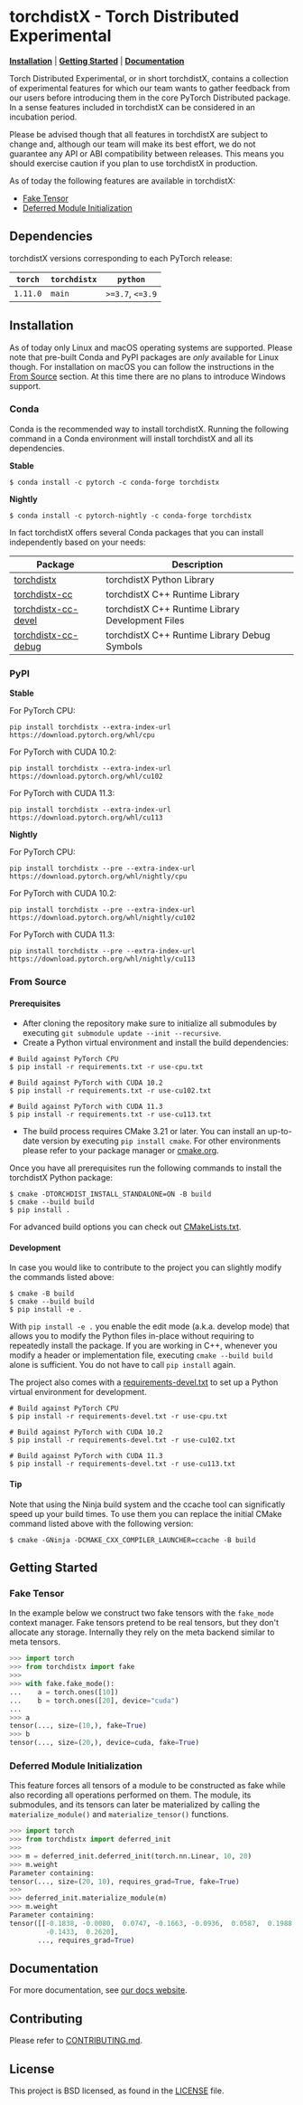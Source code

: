 # torchdistX - Torch Distributed Experimental

[**Installation**](#installation) | [**Getting Started**](#getting-started) | [**Documentation**](#documentation)

Torch Distributed Experimental, or in short torchdistX, contains a collection of
experimental features for which our team wants to gather feedback from our users
before introducing them in the core PyTorch Distributed package. In a sense
features included in torchdistX can be considered in an incubation period.

Please be advised though that all features in torchdistX are subject to change
and, although our team will make its best effort, we do not guarantee any API
or ABI compatibility between releases. This means you should exercise caution if
you plan to use torchdistX in production.

As of today the following features are available in torchdistX:

- [Fake Tensor](https://pytorch.org/torchdistx/latest/fake_tensor.html)
- [Deferred Module Initialization](https://pytorch.org/torchdistx/latest/deferred_init.html)

## Dependencies
torchdistX versions corresponding to each PyTorch release:

| `torch`      | `torchdistx` | `python`         |
| ------------ | ------------ | ---------------- |
| `1.11.0`     | `main`       | `>=3.7`, `<=3.9` |

## Installation
As of today only Linux and macOS operating systems are supported. Please note
that pre-built Conda and PyPI packages are *only* available for Linux though.
For installation on macOS you can follow the instructions in the [From Source](#from-source)
section. At this time there are no plans to introduce Windows support.

### Conda
Conda is the recommended way to install torchdistX. Running the following
command in a Conda environment will install torchdistX and all its dependencies.

**Stable**
```
$ conda install -c pytorch -c conda-forge torchdistx
```

**Nightly**
```
$ conda install -c pytorch-nightly -c conda-forge torchdistx
```

In fact torchdistX offers several Conda packages that you can install
independently based on your needs:

| Package                                                                 | Description                                      |
|-------------------------------------------------------------------------|--------------------------------------------------|
| [torchdistx](https://anaconda.org/pytorch/torchdistx)                   | torchdistX Python Library                        |
| [torchdistx-cc](https://anaconda.org/pytorch/torchdistx-cc)             | torchdistX C++ Runtime Library                   |
| [torchdistx-cc-devel](https://anaconda.org/pytorch/torchdistx-cc-devel) | torchdistX C++ Runtime Library Development Files |
| [torchdistx-cc-debug](https://anaconda.org/pytorch/torchdistx-cc-debug) | torchdistX C++ Runtime Library Debug Symbols     |

### PyPI

**Stable**

For PyTorch CPU:
```
pip install torchdistx --extra-index-url https://download.pytorch.org/whl/cpu
```

For PyTorch with CUDA 10.2:
```
pip install torchdistx --extra-index-url https://download.pytorch.org/whl/cu102
```

For PyTorch with CUDA 11.3:
```
pip install torchdistx --extra-index-url https://download.pytorch.org/whl/cu113
```

**Nightly**

For PyTorch CPU:
```
pip install torchdistx --pre --extra-index-url https://download.pytorch.org/whl/nightly/cpu
```

For PyTorch with CUDA 10.2:
```
pip install torchdistx --pre --extra-index-url https://download.pytorch.org/whl/nightly/cu102
```

For PyTorch with CUDA 11.3:
```
pip install torchdistx --pre --extra-index-url https://download.pytorch.org/whl/nightly/cu113
```

### From Source
#### Prerequisites
- After cloning the repository make sure to initialize all submodules by
  executing `git submodule update --init --recursive`.
- Create a Python virtual environment and install the build dependencies:
 ```
# Build against PyTorch CPU
$ pip install -r requirements.txt -r use-cpu.txt

# Build against PyTorch with CUDA 10.2
$ pip install -r requirements.txt -r use-cu102.txt

# Build against PyTorch with CUDA 11.3
$ pip install -r requirements.txt -r use-cu113.txt
```
- The build process requires CMake 3.21 or later. You can install an up-to-date
  version by executing `pip install cmake`. For other environments please refer
  to your package manager or [cmake.org](https://cmake.org/download/).

Once you have all prerequisites run the following commands to install the
torchdistX Python package:

```
$ cmake -DTORCHDIST_INSTALL_STANDALONE=ON -B build
$ cmake --build build
$ pip install .
```

For advanced build options you can check out [CMakeLists.txt](./CMakeLists.txt).

#### Development
In case you would like to contribute to the project you can slightly modify the
commands listed above:

```
$ cmake -B build
$ cmake --build build
$ pip install -e .
```

With `pip install -e .` you enable the edit mode (a.k.a. develop mode) that
allows you to modify the Python files in-place without requiring to repeatedly
install the package. If you are working in C++, whenever you modify a header or
implementation file, executing `cmake --build build` alone is sufficient. You do
not have to call `pip install` again.

The project also comes with a [requirements-devel.txt](./requirements-devel.txt)
to set up a Python virtual environment for development.

```
# Build against PyTorch CPU
$ pip install -r requirements-devel.txt -r use-cpu.txt

# Build against PyTorch with CUDA 10.2
$ pip install -r requirements-devel.txt -r use-cu102.txt

# Build against PyTorch with CUDA 11.3
$ pip install -r requirements-devel.txt -r use-cu113.txt
```

#### Tip
Note that using the Ninja build system and the ccache tool can significatly
speed up your build times. To use them you can replace the initial CMake command
listed above with the following version:

```
$ cmake -GNinja -DCMAKE_CXX_COMPILER_LAUNCHER=ccache -B build
```

## Getting Started

### Fake Tensor
In the example below we construct two fake tensors with the `fake_mode` context
manager. Fake tensors pretend to be real tensors, but they don't allocate any
storage. Internally they rely on the meta backend similar to meta tensors.

```python
>>> import torch
>>> from torchdistx import fake
>>>
>>> with fake.fake_mode():
...    a = torch.ones([10])
...    b = torch.ones([20], device="cuda")
...
>>> a
tensor(..., size=(10,), fake=True)
>>> b
tensor(..., size=(20,), device=cuda, fake=True)
```

### Deferred Module Initialization
This feature forces all tensors of a module to be constructed as fake while also
recording all operations performed on them. The module, its submodules, and its
tensors can later be materialized by calling the `materialize_module()` and
`materialize_tensor()` functions.

```python
>>> import torch
>>> from torchdistx import deferred_init
>>>
>>> m = deferred_init.deferred_init(torch.nn.Linear, 10, 20)
>>> m.weight
Parameter containing:
tensor(..., size=(20, 10), requires_grad=True, fake=True)
>>>
>>> deferred_init.materialize_module(m)
>>> m.weight
Parameter containing:
tensor([[-0.1838, -0.0080,  0.0747, -0.1663, -0.0936,  0.0587,  0.1988, -0.0977,
         -0.1433,  0.2620],
       ..., requires_grad=True)
```

## Documentation
For more documentation, see [our docs website](https://pytorch.org/torchdistx/latest).

## Contributing
Please refer to [CONTRIBUTING.md](./CONTRIBUTING.md).

## License
This project is BSD licensed, as found in the [LICENSE](LICENSE) file.
